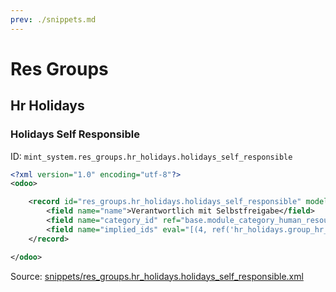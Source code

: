 ```yaml
---
prev: ./snippets.md
---
```

# Res Groups
## Hr Holidays  
### Holidays Self Responsible  
ID: `mint_system.res_groups.hr_holidays.holidays_self_responsible`  
```xml
<?xml version="1.0" encoding="utf-8"?>
<odoo>

    <record id="res_groups.hr_holidays.holidays_self_responsible" model="res.groups">
        <field name="name">Verantwortlich mit Selbstfreigabe</field>
        <field name="category_id" ref="base.module_category_human_resources_time_off"/>
        <field name="implied_ids" eval="[(4, ref('hr_holidays.group_hr_holidays_responsible'))]"/>
    </record>

</odoo>
```

Source: [snippets/res_groups.hr_holidays.holidays_self_responsible.xml](https://github.com/Mint-System/Odoo-Development/tree/14.0/snippets/res_groups.hr_holidays.holidays_self_responsible.xml)

